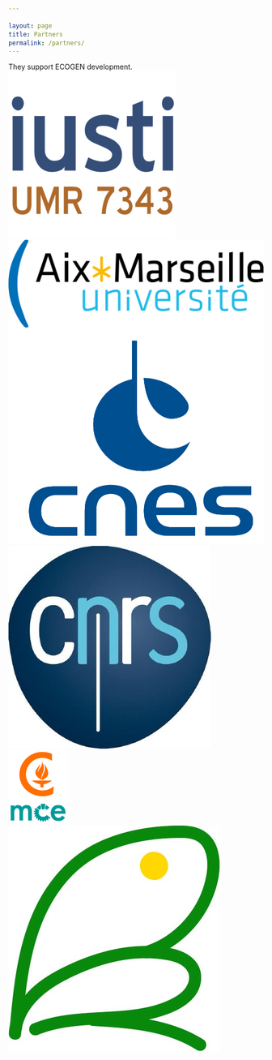 ```yaml
---

layout: page
title: Partners       
permalink: /partners/
---
```


<div>
	They support ECOGEN development.
</div>
<div id="logos">
	<div class="imgLogos" >
		<a href="http://iusti.cnrs.fr/" target="_blank">  <img src="/assets/images/iusti.png" alt="IUSTI" /> </a>
	</div>
	<div class="imgLogos" >
		<a href="https://www.univ-amu.fr/" target="_blank" >  <img src="/assets/images/amu.png" alt="Aix Marseille Universite" /> </a>
	</div>
	<div class="imgLogos" >
		<a href="https://cnes.fr/" target="_blank" >  <img src="/assets/images/is_logo_2017_logo_triangulaire_bleu.png" alt="CNES" /> </a>
	</div>
	<div class="imgLogos" >
		<a href="http://www.cnrs.fr/" target="_blank">  <img src="/assets/images/CNRS.jpg" alt="CNRS" /> </a>
	</div>
	<div class="imgLogos" >
		<a href="http://www.mce.caltech.edu/" target="_blank">  <img src="/assets/images/CaltechMCE.png" alt="CaltechMCE" /> </a>
	</div>
	<div class="imgLogos" >
	<a href="https://code-mphi.fr/" target="_blank" >  <img src="/assets/images/myfrogVert_OR.jpg" alt="code-mphi" /> </a>
	</div>
</div>